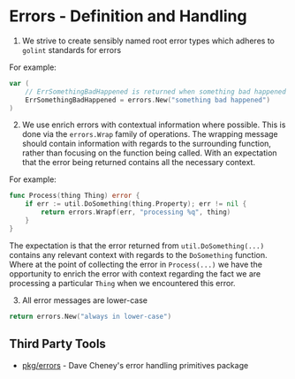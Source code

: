 Errors - Definition and Handling
================================

1. We strive to create sensibly named root error types which adheres to `golint` standards for errors

For example:

```go
var (
    // ErrSomethingBadHappened is returned when something bad happened
    ErrSomethingBadHappened = errors.New("something bad happened")
)
```

2. We use enrich errors with contextual information where possible. This is done via the `errors.Wrap` family of operations. The wrapping message should contain information with regards to the surrounding function, rather than focusing on the function being called. With an expectation that the error being returned contains all the necessary context.

For example:

```go
func Process(thing Thing) error {
    if err := util.DoSomething(thing.Property); err != nil {
        return errors.Wrapf(err, "processing %q", thing)
    }
}
```

The expectation is that the error returned from `util.DoSomething(...)` contains any relevant context with regards to the `DoSomething` function. Where at the point of collecting the error in `Process(...)` we have the opportunity to enrich the error with context regarding the fact we are processing a particular `Thing` when we encountered this error.

3. All error messages are lower-case

```go
return errors.New("always in lower-case")
```

## Third Party Tools

- [pkg/errors](github.com/pkg/errors) - Dave Cheney's error handling primitives package
